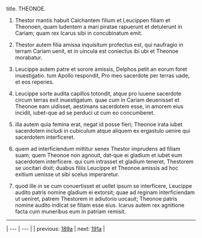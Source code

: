 title. THEONOE.



1. Thestor mantis habuit Calchantem filium et Leucippen filiam et Theonoen, quam ludentem a mari piratae rapuerunt et detulerunt in Cariam; quam rex Icarus sibi in concubinatum emit.



2. Thestor autem filia amissa inquisitum profectus est, qui naufragio in terram Cariam uenit, et in uincula est coniectus ibi ubi et Theonoe morabatur.



3. Leucippe autem patre et sorore amissis, Delphos petit an eorum foret inuestigatio. tum Apollo respondit, Pro meo sacerdote per terras uade, et eos reperies.



4. Leucippe sorte audita capillos totondit, atque pro iuuene sacerdote circum terras exit inuestigatum. quae cum in Cariam deuenisset et Theonoe eam uidisset, aestimans sacerdotem esse, in amorem eius incidit, iubet-que ad se perduci ut cum eo concumberet.



5. illa autem quia femina erat, negat id posse fieri; Theonoe irata iubet sacerdotem includi in cubiculum atque aliquem ex ergastulo uenire qui sacerdotem interficeret.



6. quem ad interficiendum mittitur senex Thestor imprudens ad filiam suam; quem Theonoe non agnouit, dat-que ei gladium et iubet eum sacerdotem interficere. qui cum intrasset et gladium teneret, Thestorem se uocitari dixit; duabus filiis Leucippe et Theonoe amissis ad hoc exitium uenisse ut sibi scelus imperaretur.



7. quod ille in se cum conuertisset et uellet ipsum se interficere, Leucippe audito patris nomine gladium ei extorsit; quae ad reginam interficiendam ut ueniret, patrem Thestorem in adiutorio uocauit; Theonoe patris nomine audito indicat se filiam esse eius. Icarus autem rex agnitione facta cum muneribus eum in patriam remisit.



---

| --- | --- |
| previous: [189a](../189a/) | next: [191a](../191a/) |